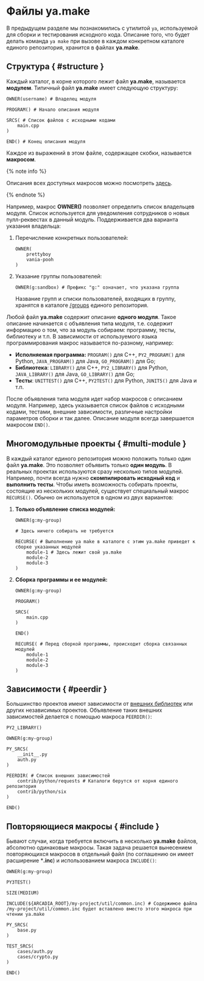 # Файлы ya.make

В предыдущем разделе мы познакомились с утилитой `ya`, используемой для сборки и тестирования исходного кода. Описание того, что будет делать команда `ya make` при вызове в каждом конкретном каталоге единого репозитория, хранится в файлах **ya.make**.

## Структура { #structure }

Каждый каталог, в корне которого лежит файл **ya.make**, называется **модулем**. Типичный файл **ya.make** имеет следующую структуру:

```yamake
OWNER(username) # Владелец модуля

PROGRAM() # Начало описания модуля

SRCS( # Список файлов с исходными кодами
    main.cpp
)

END() # Конец описания модуля
```

Каждое из выражений в этом файле, содержащее скобки, называется **макросом**.

{% note info %}

Описания всех доступных макросов можно посмотреть [здесь](https://a.yandex-team.ru/arc/trunk/arcadia/build/docs/readme.md).

{% endnote %}

Например, макрос **OWNER()** позволяет определить список владельцев модуля. Список используется для уведомления сотрудников о новых пулл-реквестах в данный модуль. Поддерживается два варианта указания владельца:

1. Перечисление конкретных пользователей:

    ```yamake
    OWNER(
        prettyboy
        vania-pooh
    )
    ```

2. Указание группы пользователей:
    ```yamake
    OWNER(g:sandbox) # Префикс "g:" означает, что указана группа
    ```
    Название групп и списки пользователей, входящих в группу, хранятся в каталоге [/groups](https://a.yandex-team.ru/arc/trunk/arcadia/groups) единого репозитория.

Любой файл **ya.make** содержит описание **одного модуля**. Такое описание начинается с объявления типа модуля, т.е. содержит информацию о том, что за модуль собираем: программу, тесты, библиотеку и т.п. В зависимости от используемого языка программирования макрос называется по-разному, например:

* **Исполняемая программа:** `PROGRAM()` для C++, `PY2_PROGRAM()` для Python, `JAVA_PROGRAM()` для Java, `GO_PROGRAM()` для Go;
* **Библиотека**: `LIBRARY()` для C++, `PY2_LIBRARY()` для Python, `JAVA_LIBRARY()` для Java, `GO_LIBRARY()` для Go;
* **Тесты**: `UNITTEST()` для C++, `PY2TEST()` для Python, `JUNIT5()` для Java и т.п.

После объявления типа модуля идет набор макросов с описанием модуля. Например, здесь указывается список файлов с исходными кодами, тестами, внешние зависимости, различные настройки параметров сборки и так далее. Описание модуля всегда завершается макросом `END()`.

## Многомодульные проекты { #multi-module }

В каждый каталог единого репозитория можно положить только один файл **ya.make**. Это позволяет объявить только **один модуль**. В реальных проектах используются сразу несколько типов модулей. Например, почти всегда нужно **скомпилировать исходный код** и **выполнить тесты**. Чтобы иметь возможность собирать проекты, состоящие из нескольких модулей, существует специальный макрос `RECURSE()`. Обычно он используется в одном из двух вариантов:

1. **Только объявление списка модулей:**

    ```yamake
    OWNER(g:my-group)

    # Здесь ничего собирать не требуется

    RECURSE( # Выполнение ya make в каталоге с этим ya.make приведет к сборке указанных модулей
        module-1 # Здесь лежит свой ya.make
        module-2
        module-3
    )
    ```

2. **Сборка программы и ее модулей:**

    ```yamake
    OWNER(g:my-group)

    PROGRAM()

    SRCS(
        main.cpp
    )

    END()

    RECURSE( # Перед сборкой программы, происходит сборка связанных модулей
        module-1
        module-2
        module-3
    )
    ```

## Зависимости { #peerdir }

Большинство проектов имеют зависимости от [внешних библиотек](../rules/contrib/add.md) или других независимых проектов. Объявление таких внешних зависимостей делается с помощью макроса `PEERDIR()`:

```yamake
PY2_LIBRARY()

OWNER(g:my-group)

PY_SRCS(
    __init__.py
    auth.py
)

PEERDIR( # Список внешних зависимостей
    contrib/python/requests # Каталоги берутся от корня единого репозитория
    contrib/python/six
)

END()
```

## Повторяющиеся макросы { #include }

Бывают случаи, когда требуется включить в несколько **ya.make** файлов, абсолютно одинаковые макросы. Такая задача решается вынесением повторяющихся макросов в отдельный файл (по соглашению он имеет расширение ***.inc**) и использованием макроса `INCLUDE()`:

```yamake
OWNER(g:my-group)

PY3TEST()

SIZE(MEDIUM)

INCLUDE(${ARCADIA_ROOT}/my-project/util/common.inc) # Содержимое файла /my-project/util/common.inc будет вставлено вместо этого макроса при чтении ya.make

PY_SRCS(
    base.py
)

TEST_SRCS(
    cases/auth.py
    cases/crypto.py
)

END()
```
